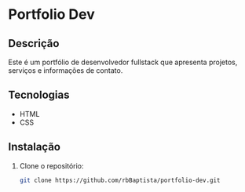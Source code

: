 # Portfolio Dev

## Descrição

Este é um portfólio de desenvolvedor fullstack que apresenta projetos, serviços e informações de contato.

## Tecnologias

- HTML
- CSS

## Instalação

1. Clone o repositório:
   ```bash
   git clone https://github.com/rbBaptista/portfolio-dev.git
